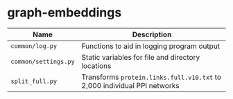 # graph-embeddings

| Name                   | Description                                                                |
|------------------------|----------------------------------------------------------------------------|
| ``common/log.py``      | Functions to aid in logging program output                                 |
| ``common/settings.py`` | Static variables for file and directory locations                          |
| ``split_full.py``      | Transforms ``protein.links.full.v10.txt`` to 2,000 individual PPI networks |


